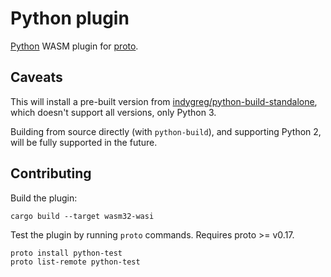# Python plugin

[Python](https://www.python.org/) WASM plugin for [proto](https://github.com/moonrepo/proto).

## Caveats

This will install a pre-built version from [indygreg/python-build-standalone](https://github.com/indygreg/python-build-standalone), which doesn't support all versions, only Python 3.

Building from source directly (with `python-build`), and supporting Python 2, will be fully supported in the future.

## Contributing

Build the plugin:

```shell
cargo build --target wasm32-wasi
```

Test the plugin by running `proto` commands. Requires proto >= v0.17.

```shell
proto install python-test
proto list-remote python-test
```
